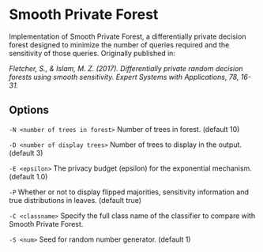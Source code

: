 # Smooth Private Forest
Implementation of Smooth Private Forest, a differentially private decision forest designed to minimize the number of queries required and the sensitivity of those queries. Originally published in: <br>

_Fletcher, S., & Islam, M. Z. (2017). Differentially private random decision forests using smooth sensitivity. Expert Systems with Applications, 78, 16-31._

## Options

`-N <number of trees in forest>`
Number of trees in forest. (default 10)

`-D <number of display trees>`
Number of trees to display in the output. (default 3)

`-E <epsilon>`
The privacy budget (epsilon) for the exponential mechanism. (default 1.0)
 
`-P`
Whether or not to display flipped majorities, sensitivity information and true distributions in leaves. (default true)

`-C <classname>`
Specify the full class name of the classifier to compare with Smooth Private Forest.

`-S <num>`
Seed for random number generator. (default 1)
